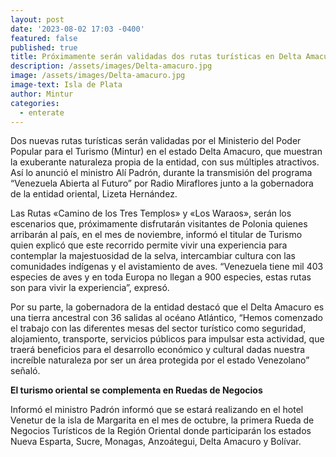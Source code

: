```yaml
---
layout: post
date: '2023-08-02 17:03 -0400'
featured: false
published: true
title: Próximamente serán validadas dos rutas turísticas en Delta Amacuro
description: /assets/images/Delta-amacuro.jpg
image: /assets/images/Delta-amacuro.jpg
image-text: Isla de Plata
author: Mintur
categories:
  - enterate
---
```

Dos nuevas rutas turísticas serán validadas por el Ministerio del Poder Popular para el Turismo (Mintur) en el estado Delta Amacuro, que muestran la exuberante naturaleza propia de la entidad, con sus múltiples atractivos. Así lo anunció el ministro Alí Padrón, durante la transmisión del programa “Venezuela Abierta al Futuro” por Radio Miraflores junto a la gobernadora de la entidad oriental, Lizeta Hernández.

Las Rutas «Camino de los Tres Templos» y  «Los Waraos», serán los escenarios que, próximamente disfrutarán visitantes de Polonia quienes  arribarán al país, en  el mes de noviembre, informó el titular de Turismo quien explicó que este recorrido permite vivir una  experiencia para contemplar la majestuosidad de la selva, intercambiar cultura con las comunidades indígenas y el avistamiento de aves. “Venezuela tiene mil 403 especies de aves y en toda Europa no llegan a 900 especies, estas rutas son para vivir la experiencia”, expresó.

Por su parte, la gobernadora de la entidad destacó que el Delta Amacuro es una tierra ancestral con 36 salidas al océano Atlántico, “Hemos comenzado el trabajo con las diferentes mesas del sector turístico como seguridad, alojamiento, transporte, servicios públicos  para impulsar esta actividad, que traerá beneficios para el desarrollo económico y cultural dadas nuestra increíble naturaleza por ser un área protegida por el estado Venezolano” señaló.

**El turismo oriental se complementa en Ruedas de Negocios**

Informó el ministro Padrón informó que se estará realizando en el hotel Venetur de la isla de Margarita en el mes de octubre, la primera Rueda de Negocios Turísticos de la Región Oriental donde participarán los estados Nueva Esparta, Sucre, Monagas, Anzoátegui, Delta Amacuro y Bolívar.